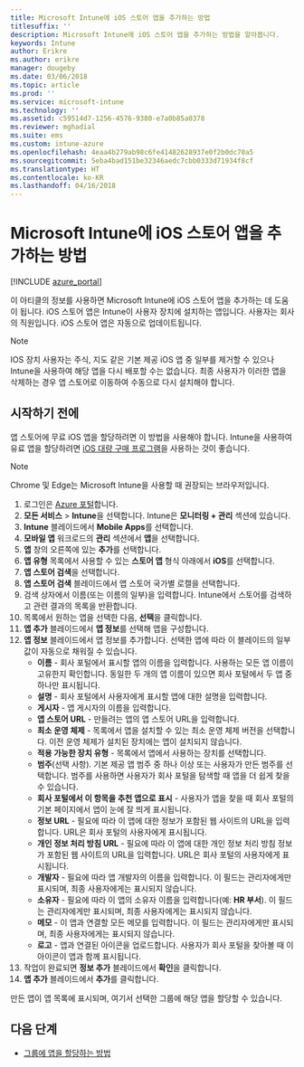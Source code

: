 ```yaml
---
title: Microsoft Intune에 iOS 스토어 앱을 추가하는 방법
titlesuffix: ''
description: Microsoft Intune에 iOS 스토어 앱을 추가하는 방법을 알아봅니다.
keywords: Intune
author: Erikre
ms.author: erikre
manager: dougeby
ms.date: 03/06/2018
ms.topic: article
ms.prod: ''
ms.service: microsoft-intune
ms.technology: ''
ms.assetid: c59514d7-1256-4576-9380-e7a0b85a0378
ms.reviewer: mghadial
ms.suite: ems
ms.custom: intune-azure
ms.openlocfilehash: 4eaa4b279ab98c6fe41482628937e0f2b0dc70a5
ms.sourcegitcommit: 5eba4bad151be32346aedc7cbb0333d71934f8cf
ms.translationtype: HT
ms.contentlocale: ko-KR
ms.lasthandoff: 04/16/2018
---
```

# <a name="how-to-add-ios-store-apps-to-microsoft-intune"></a>Microsoft Intune에 iOS 스토어 앱을 추가하는 방법

[!INCLUDE [azure_portal](./includes/azure_portal.md)]

이 아티클의 정보를 사용하면 Microsoft Intune에 iOS 스토어 앱을 추가하는 데 도움이 됩니다. iOS 스토어 앱은 Intune이 사용자 장치에 설치하는 앱입니다. 사용자는 회사의 직원입니다. iOS 스토어 앱은 자동으로 업데이트됩니다.

>[!NOTE]
>IOS 장치 사용자는 주식, 지도 같은 기본 제공 iOS 앱 중 일부를 제거할 수 있으나 Intune을 사용하여 해당 앱을 다시 배포할 수는 없습니다. 최종 사용자가 이러한 앱을 삭제하는 경우 앱 스토어로 이동하여 수동으로 다시 설치해야 합니다.

## <a name="before-you-start"></a>시작하기 전에

앱 스토어에 무료 iOS 앱을 할당하려면 이 방법을 사용해야 합니다. Intune을 사용하여 유료 앱을 할당하려면 [iOS 대량 구매 프로그램](vpp-apps-ios.md)을 사용하는 것이 좋습니다.

>[!NOTE]
>Chrome 및 Edge는 Microsoft Intune을 사용할 때 권장되는 브라우저입니다.

1. 로그인은 [Azure 포털](https://portal.azure.com)합니다.
2. **모든 서비스** > **Intune**을 선택합니다. Intune은 **모니터링 + 관리** 섹션에 있습니다.
3. **Intune** 블레이드에서 **Mobile Apps**를 선택합니다.
4. **모바일 앱** 워크로드의 **관리** 섹션에서 **앱**을 선택합니다.
5. **앱** 창의 오른쪽에 있는 **추가**를 선택합니다.
6. **앱 유형** 목록에서 사용할 수 있는 **스토어 앱** 형식 아래에서 **iOS**를 선택합니다.
7. **앱 스토어 검색**을 선택합니다.
8. **앱 스토어 검색** 블레이드에서 앱 스토어 국가별 로캘을 선택합니다.
9. 검색 상자에서 이름(또는 이름의 일부)을 입력합니다. Intune에서 스토어를 검색하고 관련 결과의 목록을 반환합니다.
10. 목록에서 원하는 앱을 선택한 다음, **선택**을 클릭합니다.
11. **앱 추가** 블레이드에서 **앱 정보**를 선택해 앱을 구성합니다.
12. **앱 정보** 블레이드에서 앱 정보를 추가합니다. 선택한 앱에 따라 이 블레이드의 일부 값이 자동으로 채워질 수 있습니다.
    - **이름** - 회사 포털에서 표시할 앱의 이름을 입력합니다. 사용하는 모든 앱 이름이 고유한지 확인합니다. 동일한 두 개의 앱 이름이 있으면 회사 포털에서 두 앱 중 하나만 표시됩니다.
    - **설명** - 회사 포털에서 사용자에게 표시할 앱에 대한 설명을 입력합니다.
    - **게시자** - 앱 게시자의 이름을 입력합니다.
    - **앱 스토어 URL** - 만들려는 앱의 앱 스토어 URL을 입력합니다.
    - **최소 운영 체제** - 목록에서 앱을 설치할 수 있는 최소 운영 체제 버전을 선택합니다. 이전 운영 체제가 설치된 장치에는 앱이 설치되지 않습니다.
    - **적용 가능한 장치 유형** - 목록에서 앱에서 사용하는 장치를 선택합니다.
    - **범주**(선택 사항). 기본 제공 앱 범주 중 하나 이상 또는 사용자가 만든 범주를 선택합니다. 범주를 사용하면 사용자가 회사 포털을 탐색할 때 앱을 더 쉽게 찾을 수 있습니다.
    - **회사 포털에서 이 항목을 추천 앱으로 표시** - 사용자가 앱을 찾을 때 회사 포털의 기본 페이지에서 앱이 눈에 잘 띄게 표시됩니다.
    - **정보 URL** - 필요에 따라 이 앱에 대한 정보가 포함된 웹 사이트의 URL을 입력합니다. URL은 회사 포털의 사용자에게 표시됩니다.
    - **개인 정보 처리 방침 URL** - 필요에 따라 이 앱에 대한 개인 정보 처리 방침 정보가 포함된 웹 사이트의 URL을 입력합니다. URL은 회사 포털의 사용자에게 표시됩니다.
    - **개발자** - 필요에 따라 앱 개발자의 이름을 입력합니다. 이 필드는 관리자에게만 표시되며, 최종 사용자에게는 표시되지 않습니다.
    - **소유자** - 필요에 따라 이 앱의 소유자 이름을 입력합니다(예: **HR 부서**).  이 필드는 관리자에게만 표시되며, 최종 사용자에게는 표시되지 않습니다.
    - **메모** - 이 앱과 연결할 모든 메모를 입력합니다. 이 필드는 관리자에게만 표시되며, 최종 사용자에게는 표시되지 않습니다.
    - **로고** - 앱과 연결된 아이콘을 업로드합니다. 사용자가 회사 포털을 찾아볼 때 이 아이콘이 앱과 함께 표시됩니다.
13. 작업이 완료되면 **정보 추가** 블레이드에서 **확인**을 클릭합니다.
14. **앱 추가** 블레이드에서 **추가**를 클릭합니다.

만든 앱이 앱 목록에 표시되며, 여기서 선택한 그룹에 해당 앱을 할당할 수 있습니다.

## <a name="next-steps"></a>다음 단계

- [그룹에 앱을 할당하는 방법](apps-deploy.md)

